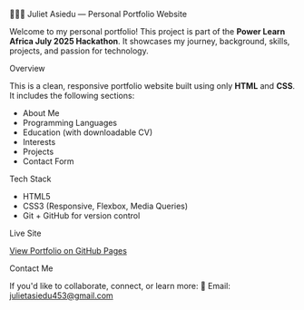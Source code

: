 👩🏽‍💻 Juliet Asiedu — Personal Portfolio Website

Welcome to my personal portfolio! This project is part of the <b>Power Learn Africa July 2025 Hackathon</b>. It showcases my journey, background, skills, projects, and passion for technology.

Overview

This is a clean, responsive portfolio website built using only **HTML** and **CSS**.  
It includes the following sections:

- About Me
- Programming Languages
- Education (with downloadable CV)
- Interests
- Projects
- Contact Form

Tech Stack

- HTML5  
- CSS3 (Responsive, Flexbox, Media Queries)  
- Git + GitHub for version control

Live Site

[View Portfolio on GitHub Pages](https://AJ-254.github.io/your-repo-name/)  

Contact Me

If you'd like to collaborate, connect, or learn more:
📧 Email: [julietasiedu453@gmail.com](mailto:julietasiedu453@gmail.com)
